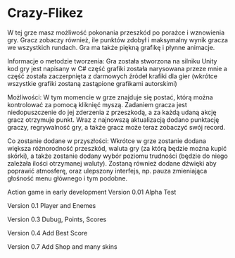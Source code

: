 # Crazy-Flikez
W tej grze masz możliwość pokonania przeszkód po porażce i wznowienia gry. Gracz zobaczy również, ile punktów zdobył i maksymalny wynik gracza we wszystkich rundach. Gra ma także piękną grafikę i płynne animacje.

Informacje o metodzie tworzenia:
 Gra została stworzona na silniku Unity kod gry jest napisany w C# część grafiki została narysowana przeze mnie a część została zaczerpnięta z darmowych źródeł krafiki dla gier (wkrótce wszystkie grafiki zostaną zastąpione grafikami autorskimi)

Możliwości: 
W tym momencie w grze znajduje się postać, którą można kontrolować za pomocą kliknięć myszą. Zadaniem gracza jest niedopuszczenie do jej zderzenia z przeszkodą, a za każdą udaną akcję gracz otrzymuje punkt. Wraz z najnowszą aktualizacją dodano punktację graczy, regrywalność gry, a także gracz może teraz zobaczyć swój record.

Co zostanie dodane w przyszłości:
Wkrótce w grze zostanie dodana większa różnorodność przeszkód, waluta gry (za którą będzie można kupić skórki), a także zostanie dodany wybór poziomu trudności (będzie do niego zależała ilości otrzymanej waluty). Zostaną również dodane dźwięki aby poprawić atmosferę, oraz ulepszony interfejs, np. pauza zmieniająca głośność menu głównego i tym podobne.


Action game in early development
Version 0.01 Alpha Test

Version 0.1 Player and Enemes

Version 0.3 Dubug, Points, Scores

Version 0.4 Add Best Score

Version 0.7 Add Shop and many skins
